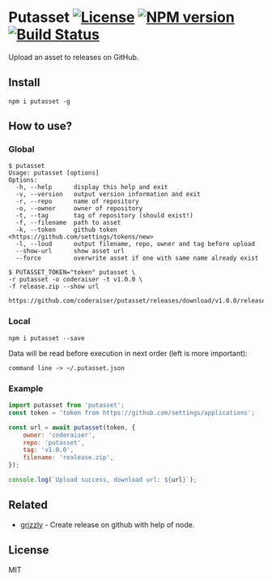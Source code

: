 # Putasset [![License][LicenseIMGURL]][LicenseURL] [![NPM version][NPMIMGURL]][NPMURL] [![Build Status][BuildStatusIMGURL]][BuildStatusURL]

[NPMURL]: https://npmjs.org/package/putasset "npm"
[NPMIMGURL]: https://img.shields.io/npm/v/putasset.svg?style=flat
[LicenseURL]: https://tldrlegal.com/license/mit-license "MIT License"
[LicenseIMGURL]: https://img.shields.io/badge/license-MIT-317BF9.svg?style=flat
[BuildStatusURL]: https://github.com/coderaiser/node-putasset/actions?query=workflow%3A%22Node+CI%22 "Build Status"
[BuildStatusIMGURL]: https://github.com/coderaiser/node-putasset/workflows/Node%20CI/badge.svg

Upload an asset to releases on GitHub.

## Install

```
npm i putasset -g
```

## How to use?

### Global

```
$ putasset
Usage: putasset [options]
Options:
  -h, --help      display this help and exit
  -v, --version   output version information and exit
  -r, --repo      name of repository
  -o, --owner     owner of repository
  -t, --tag       tag of repository (should exist!)
  -f, --filename  path to asset
  -k, --token     github token <https://github.com/settings/tokens/new>
  -l, --loud      output filename, repo, owner and tag before upload
  --show-url      show asset url
  --force         overwrite asset if one with same name already exist

$ PUTASSET_TOKEN="token" putasset \
-r putasset -o coderaiser -t v1.0.0 \
-f release.zip --show url

https://github.com/coderaiser/putasset/releases/download/v1.0.0/releases.zip
```

### Local

```
npm i putasset --save
```

Data will be read before execution in next order (left is more important):

`command line -> ~/.putasset.json`

### Example

```js
import putasset from 'putasset';
const token = 'token from https://github.com/settings/applications';

const url = await putasset(token, {
    owner: 'coderaiser',
    repo: 'putasset',
    tag: 'v1.0.0',
    filename: 'realease.zip',
});

console.log(`Upload success, download url: ${url}`);
```

## Related

- [grizzly](https://github.com/coderaiser/node-grizzly "Grizzly") - Create release on github with help of node.

## License

MIT
